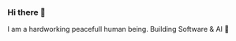 ### Hi there 👋
I am a hardworking peacefull human being. Building Software & AI 👾

<!-- ![My GitHub stats](https://github-readme-stats.vercel.app/api?username=gromdimon&count_private=true&show_icons=true&theme=transparent) 
